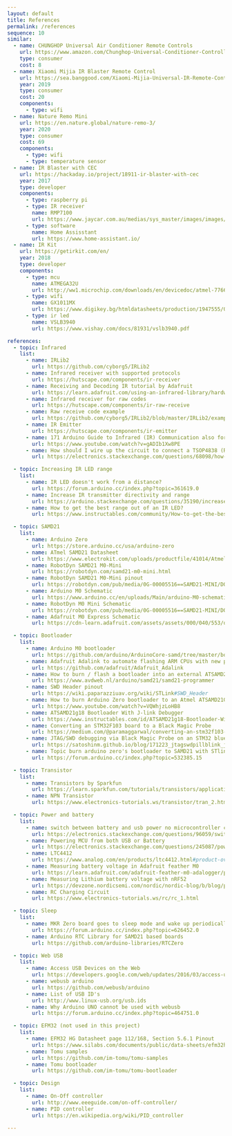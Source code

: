 ```yaml
---
layout: default
title: References
permalink: /references
sequence: 10
similar:
  - name: CHUNGHOP Universal Air Conditioner Remote Controls
    url: https://www.amazon.com/Chunghop-Universal-Conditioner-Controller-Conditioning/dp/B07C6STH7P/
    type: consumer
    cost: 8
  - name: Xiaomi Mijia IR Blaster Remote Control
    url: https://sea.banggood.com/Xiaomi-Mijia-Universal-IR-Remote-Controller-Smart-Home-APP-Remote-Switch-Support-Mi-AI-Speaker-Voice-Control-p-1215271.html?rmmds=buy&cur_warehouse=CN
    year: 2019
    type: consumer
    cost: 20
    components:
      - type: wifi
  - name: Nature Remo Mini
    url: https://en.nature.global/nature-remo-3/
    year: 2020
    type: consumer
    cost: 69
    components:
      - type: wifi
      - type: temperature sensor
  - name: IR Blaster with CEC
    url: https://hackaday.io/project/18911-ir-blaster-with-cec
    year: 2017
    type: developer
    components:
      - type: raspberry pi
      - type: IR receiver
        name: RMP7100
        url: https://www.jaycar.com.au/medias/sys_master/images/images/9403522842654/ZD1952-dataSheetMain.pdf
      - type: software
        name: Home Assisstant
        url: https://www.home-assistant.io/
  - name: IR Kit
    url: https://getirkit.com/en/
    year: 2018
    type: developer
    components:
      - type: mcu
        name: ATMEGA32U
        url: http://ww1.microchip.com/downloads/en/devicedoc/atmel-7766-8-bit-avr-atmega16u4-32u4_datasheet.pdf
      - type: wifi
        name: GX1011MX
        url: https://www.digikey.bg/htmldatasheets/production/1947555/0/0/1/gs1011m-datasheet.html
      - type: ir led
        name: VSLB3940
        url: https://www.vishay.com/docs/81931/vslb3940.pdf

references:
  - topic: Infrared
    list:
      - name: IRLib2
        url: https://github.com/cyborg5/IRLib2
      - name: Infrared receiver with supported protocols
        url: https://hutscape.com/components/ir-receiver
      - name: Receiving and Decoding IR tutorial by Adafruit
        url: https://learn.adafruit.com/using-an-infrared-library/hardware-needed
      - name: Infrared receiver for raw codes
        url: https://hutscape.com/components/ir-raw-receive
      - name: Raw receive code example
        url: https://github.com/cyborg5/IRLib2/blob/master/IRLib2/examples/rawRecv/rawRecv.ino
      - name: IR Emitter
        url: https://hutscape.com/components/ir-emitter
      - name: 171 Arduino Guide to Infrared (IR) Communication also for ESP32 and ESP8266 by Andreas Spiess
        url: https://www.youtube.com/watch?v=gADIb1Xw8PE
      - name: How should I wire up the circuit to connect a TSOP4838 (Radio Shack 276-64) infrared receiver to an Arduino?
        url: https://electronics.stackexchange.com/questions/68098/how-should-i-wire-up-the-circuit-to-connect-a-tsop4838-radio-shack-276-64-infr

  - topic: Increasing IR LED range
    list:
      - name: IR LED doesn't work from a distance?
        url: https://forum.arduino.cc/index.php?topic=361619.0
      - name: Increase IR transmitter directivity and range
        url: https://arduino.stackexchange.com/questions/35190/increase-ir-transmitter-directivity-and-range
      - name: How to get the best range out of an IR LED?
        url: https://www.instructables.com/community/How-to-get-the-best-range-out-of-an-IR-LED/

  - topic: SAMD21
    list:
      - name: Arduino Zero
        url: https://store.arduino.cc/usa/arduino-zero
      - name: ATmel SAMD21 Datasheet
        url: https://www.electrokit.com/uploads/productfile/41014/Atmel-42181-SAM-D21_Datasheet.pdf
      - name: RobotDyn SAMD21 M0-Mini
        url: https://robotdyn.com/samd21-m0-mini.html
      - name: RobotDyn SAMD21 M0-Mini pinout
        url: https://robotdyn.com/pub/media/0G-00005516==SAMD21-MINI/DOCS/PINOUT==0G-00005516==SAMD21-MINI.jpg
      - name: Arduino M0 Schematic
        url: https://www.arduino.cc/en/uploads/Main/arduino-M0-schematic.pdf
      - name: RobotDyn M0 Mini Schematic
        url: https://robotdyn.com/pub/media/0G-00005516==SAMD21-MINI/DOCS/Schematic==0G-00005516==SAMD21-MINI.pdf
      - name: Adafruit M0 Express Schematic
        url: https://cdn-learn.adafruit.com/assets/assets/000/040/553/original/arduino_schem.png?1490994398

  - topic: Bootloader
    list:
      - name: Arduino M0 bootloader
        url: https://github.com/arduino/ArduinoCore-samd/tree/master/bootloaders/zero
      - name: Adafruit Adalink to automate flashing ARM CPUs with new program code using a Segger J-link or STMicro STLink V2 device
        url: https://github.com/adafruit/Adafruit_Adalink
      - name: How to burn / flash a bootloader into an external ATSAMD21
        url: https://www.avdweb.nl/arduino/samd21/samd21-programmer
      - name: SWD Header pinout
        url: https://wiki.paparazziuav.org/wiki/STLink#SWD_Header
      - name: How to burn Arduino Zero bootloader to an Atmel ATSAMD21G18-based custom dev board
        url: https://www.youtube.com/watch?v=VQWhjzLoHB8
      - name: ATSAMD21g18 Bootloader With J-link Debugger
        url: https://www.instructables.com/id/ATSAMD21g18-Bootloader-With-J-link-Debugger/
      - name: Converting an STM32F103 board to a Black Magic Probe
        url: https://medium.com/@paramaggarwal/converting-an-stm32f103-board-to-a-black-magic-probe-c013cf2cc38c
      - name: JTAG/SWD debugging via Black Magic Probe on an STM32 blue pill and blinking a LED using STM32CubeMX, libopencm3, and bare metal C
        url: https://satoshinm.github.io/blog/171223_jtagswdpillblink_jtagswd_debugging_via_black_magic_probe_on_an_stm32_blue_pill_and_blinking_a_led_using_stm32cubemx_libopencm3_and_bare_metal_c.html
      - name: Topic burn arduino zero's bootloader to SAMD21 with STlink_v2
        url: https://forum.arduino.cc/index.php?topic=532385.15

  - topic: Transistor
    list:
      - name: Transistors by Sparkfun
        url: https://learn.sparkfun.com/tutorials/transistors/applications-i-switches
      - name: NPN Transistor
        url: https://www.electronics-tutorials.ws/transistor/tran_2.html

  - topic: Power and battery
    list:
      - name: switch between battery and usb power no microcontroller circuit
        url: https://electronics.stackexchange.com/questions/96059/switch-between-battery-and-usb-power-no-microcontroller-circuit
      - name: Powering MCU from both USB or Battery
        url: https://electronics.stackexchange.com/questions/245087/powering-mcu-from-both-usb-or-battery
      - name: LTC4412
        url: https://www.analog.com/en/products/ltc4412.html#product-overview
      - name: Measuring battery voltage in Adafruit feather M0
        url: https://learn.adafruit.com/adafruit-feather-m0-adalogger/power-management#measuring-battery-4-9
      - name: Measuring Lithium battery voltage with nRF52
        url: https://devzone.nordicsemi.com/nordic/nordic-blog/b/blog/posts/measuring-lithium-battery-voltage-with-nrf52
      - name: RC Charging Circuit
        url: https://www.electronics-tutorials.ws/rc/rc_1.html

  - topic: Sleep
    list:
      - name: MKR Zero board goes to sleep mode and wake up periodically
        url: https://forum.arduino.cc/index.php?topic=626452.0
      - name: Arduino RTC Library for SAMD21 based boards
        url: https://github.com/arduino-libraries/RTCZero

  - topic: Web USB
    list:
      - name: Access USB Devices on the Web
        url: https://developers.google.com/web/updates/2016/03/access-usb-devices-on-the-web
      - name: webusb arduino
        url: https://github.com/webusb/arduino
      - name: List of USB ID's
        url: http://www.linux-usb.org/usb.ids
      - name: Why Arduino UNO cannot be used with webusb
        url: https://forum.arduino.cc/index.php?topic=464751.0

  - topic: EFM32 (not used in this project)
    list:
      - name: EFM32 HG Datasheet page 112/168, Section 5.6.1 Pinout
        url: https://www.silabs.com/documents/public/data-sheets/efm32hg-datasheet.pdf
      - name: Tomu samples
        url: https://github.com/im-tomu/tomu-samples
      - name: Tomu bootloader
        url: https://github.com/im-tomu/tomu-bootloader

  - topic: Design
    list:
      - name: On-Off controller
        url: http://www.eeeguide.com/on-off-controller/
      - name: PID controller
        url: https://en.wikipedia.org/wiki/PID_controller

---
```

